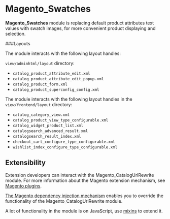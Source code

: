 # Magento_Swatches

**Magento_Swatches** module is replacing default product attributes text values with swatch images, for more convenient product displaying and selection.

###Layouts

The module interacts with the following layout handles:

`view/adminhtml/layout` directory:
 - `catalog_product_attribute_edit.xml`
 - `catalog_product_attribute_edit_popup.xml`
 - `catalog_product_form.xml`
 - `catalog_product_superconfig_config.xml`

The module interacts with the following layout handles in the `view/frontend/layout` directory:
 - `catalog_category_view.xml`
 - `catalog_product_view_type_configurable.xml`
 - `catalog_widget_product_list.xml`
 - `catalogsearch_advanced_result.xml`
 - `catalogsearch_result_index.xml`
 - `checkout_cart_configure_type_configurable.xml`
 - `wishlist_index_configure_type_configurable.xml`

## Extensibility

Extension developers can interact with the Magento_CatalogUrlRewrite module. For more information about the Magento extension mechanism, see [Magento plugins](https://devdocs.magento.com/guides/v2.4/extension-dev-guide/plugins.html).

[The Magento dependency injection mechanism](https://devdocs.magento.com/guides/v2.4/extension-dev-guide/depend-inj.html) enables you to override the functionality of the Magento_CatalogUrlRewrite module.

A lot of functionality in the module is on JavaScript, use [mixins](https://devdocs.magento.com/guides/v2.4/javascript-dev-guide/javascript/js_mixins.html) to extend it.


